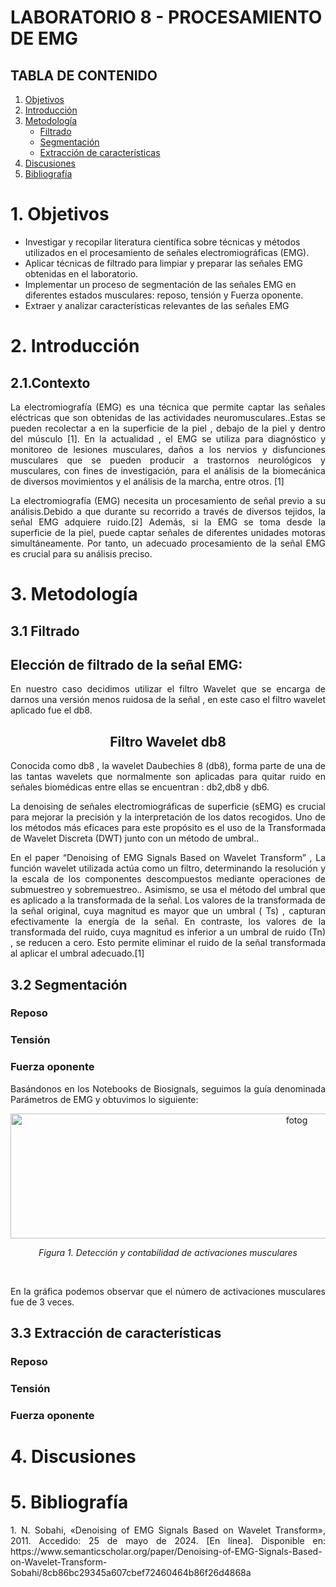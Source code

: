 # LABORATORIO 8 - PROCESAMIENTO DE EMG

## TABLA DE CONTENIDO

1. [Objetivos](#id1)
2. [Introducción](#id2)
3. [Metodología](#id3)
   - [Filtrado](#id4)
   - [Segmentación](#id5)
   - [Extracción de características](#id6)
4. [Discusiones](#id7)
5. [Bibliografía](#id8)

# 1. Objetivos <a name="id1"></a>
   - Investigar y recopilar literatura científica sobre técnicas y métodos utilizados en el procesamiento de señales electromiográficas (EMG).
   - Aplicar técnicas de filtrado para limpiar y preparar las señales EMG obtenidas en el laboratorio.
   - Implementar un proceso de segmentación de las señales EMG en diferentes estados musculares: reposo, tensión y Fuerza oponente.
   - Extraer y analizar características relevantes de las señales EMG
     
# 2. Introducción<a name="id2"></a>

## 2.1.Contexto

<p align="justify">
La electromiografía (EMG) es una técnica  que permite captar las señales eléctricas que son obtenidas de las actividades neuromusculares..Estas se pueden recolectar a en la superficie de la piel , debajo de la piel y dentro del músculo [1].
En la actualidad , el EMG se utiliza para diagnóstico  y  monitoreo de lesiones musculares, daños a los nervios y disfunciones musculares que se pueden producir a trastornos neurológicos y musculares, con fines de investigación, para el análisis de la biomecánica de diversos movimientos y el análisis de la marcha, entre otros. [1]
</p> 

<p align="justify">
La electromiografía (EMG) necesita un procesamiento de señal previo a su análisis.Debido a que durante su recorrido a través de diversos tejidos, la señal EMG  adquiere ruido.[2] Además, si la EMG se toma desde la superficie de la piel, puede captar señales de diferentes unidades motoras simultáneamente. Por tanto, un adecuado procesamiento de la señal EMG es crucial para su análisis preciso.
</p> 

# 3. Metodología <a name="id3"></a>

## 3.1 Filtrado <a name="id4"></a>

## Elección de filtrado de la señal EMG:

<p align="justify">
En nuestro caso decidimos utilizar el filtro Wavelet que se encarga de darnos una versión menos ruidosa de la señal , en este caso el filtro wavelet aplicado fue el db8.
</p> 

<div align="center">
<h2>Filtro Wavelet db8</h2>
</div>

<p align="justify">
Conocida como db8 , la wavelet Daubechies 8 (db8), forma parte de una de las tantas wavelets que normalmente son aplicadas para quitar ruido en señales biomédicas entre ellas se encuentran : db2,db8 y db6.
</p> 

<p align="justify">
La denoising de señales electromiográficas de superficie (sEMG) es crucial para mejorar la precisión y la interpretación de los datos recogidos. Uno de los métodos más eficaces para este propósito es el uso de la Transformada de Wavelet Discreta (DWT) junto con un método de umbral..
</p> 

<p align="justify">
En el paper “Denoising of EMG Signals Based on Wavelet Transform” , La función wavelet utilizada actúa como un filtro, determinando la resolución y la escala de los componentes descompuestos mediante operaciones de submuestreo y sobremuestreo.. Asimismo, se usa el método del umbral que es aplicado a la transformada de la señal. Los valores de la transformada de la señal original, cuya magnitud es mayor que un umbral ( Ts) , capturan efectivamente la energía de la señal. En contraste, los valores de la transformada del ruido, cuya magnitud es inferior a un umbral de ruido (Tn) , se reducen a cero. Esto permite eliminar el ruido de la señal transformada al aplicar el umbral adecuado.[1]
</p> 


## 3.2 Segmentación <a name="id5"></a>

### Reposo

### Tensión

### Fuerza oponente

<p align="justify">
Basándonos en los Notebooks de Biosignals, seguimos la guía denominada Parámetros de EMG  y obtuvimos lo siguiente:
</p> 

<p align="center">
  <img src="https://github.com/GloriaAtencio/ISBIO_2024_G1/assets/164522281/d4c04c08-effd-4eec-a06f-6fd4b4f42bdd" alt="fotog" width="900" height="200"/>
</p>
<p align="center"><i>Figura 1. Detección y contabilidad de activaciones musculares</i></p><br>

<p align="justify">
En la gráfica podemos observar que el número de activaciones musculares fue de 3 veces.
</p>

## 3.3 Extracción de características <a name="id6"></a>

### Reposo

### Tensión

### Fuerza oponente

# 4. Discusiones <a name="id7"></a>

# 5. Bibliografía <a name="id8"></a>

<p align="justify">
1. N. Sobahi, «Denoising of EMG Signals Based on Wavelet Transform», 2011. Accedido: 25 de mayo de 2024. [En línea]. Disponible en: https://www.semanticscholar.org/paper/Denoising-of-EMG-Signals-Based-on-Wavelet-Transform-Sobahi/8cb86bc29345a607cbef72460464b86f26d4868a
</p> 
